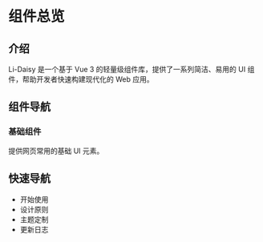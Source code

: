# 组件总览

## 介绍

Li-Daisy 是一个基于 Vue 3 的轻量级组件库，提供了一系列简洁、易用的 UI 组件，帮助开发者快速构建现代化的 Web 应用。

## 组件导航

### 基础组件

提供网页常用的基础 UI 元素。

<ComponentGrid :componentList="[
  {
    img: 'https://picsum.photos/600/600',
    url: '/components/avatar',
    title: 'Avatar头像',
    details: '用于在界面中显示的缩略图'
  },
  {
    img: 'https://picsum.photos/600/600',
    url: '/components/collapse',
    title: 'Collapse折叠面板', 
    details: '用于展示和隐藏信息'
  },
  {
    img: 'https://picsum.photos/600/600',
    url: '/components/drawer',
    title: 'Drawer抽屉', 
    details: '用于显示/隐藏页面左侧或右侧的侧边栏'
  },
  {
    img: 'https://picsum.photos/600/600',
    url: '/components/modal',
    title: 'Modal对话框', 
    details: '用于点击按钮时显示对话框'
  },
    {     
    img: 'https://picsum.photos/600/600',
    url: '/components/paging',
    title: 'Paging分页', 
    details: '用于将海量数据批量显示'
  },
    {
    img: 'https://picsum.photos/600/600',
    url: '/components/skeleton',
    title: 'skeleton骨架屏', 
    details: '用于在加载时填充页面，给用户更好的视觉体验'
  },
  {
    img: 'https://picsum.photos/600/600',
    url: '/components/themeController',
    title: 'ThemeController主题控制器', 
    details: '用于切换不同主题'
  },
  {
    img: 'https://picsum.photos/600/600',
    url: '/components/textInput',
    title: 'TextInput文本输入框', 
    details: '用于输入文本数据'
  },
  {
    img: 'https://picsum.photos/600/600',
    url: '/components/textarea',
    title: 'Textarea多行文本输入框', 
    details: '用于输入较长文本数据'
  },
  {
    img: 'https://picsum.photos/600/600',
    url: '/components/form',
    title: 'Form表单', 
    details: '用于校验输入'
  },
  {
    img: 'https://picsum.photos/600/600',
    url: '/components/numberInput',
    title: 'NumberInput数字输入框', 
    details: '用于输入数字'
  },
]" />

## 快速导航

- 开始使用
- 设计原则
- 主题定制
- 更新日志
